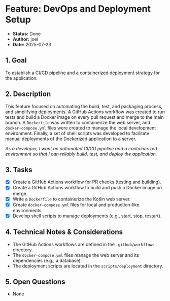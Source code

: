 # Feature: DevOps and Deployment Setup

- **Status:** Done
- **Author:** joel
- **Date:** 2025-07-23

## 1. Goal

To establish a CI/CD pipeline and a containerized deployment strategy for the application.

## 2. Description

This feature focused on automating the build, test, and packaging process, and simplifying deployments. A GitHub Actions workflow was created to run tests and build a Docker image on every pull request and merge to the main branch. A `Dockerfile` was written to containerize the web server, and `docker-compose.yml` files were created to manage the local development environment. Finally, a set of shell scripts was developed to facilitate manual deployments of the Dockerized application to a server.

*As a developer, I want an automated CI/CD pipeline and a containerized environment so that I can reliably build, test, and deploy the application.*

## 3. Tasks

- [x] Create a GitHub Actions workflow for PR checks (testing and building).
- [x] Create a GitHub Actions workflow to build and push a Docker image on merge.
- [x] Write a `Dockerfile` to containerize the Kotlin web server.
- [x] Create `docker-compose.yml` files for local and production-like environments.
- [x] Develop shell scripts to manage deployments (e.g., start, stop, restart).

## 4. Technical Notes & Considerations

- The GitHub Actions workflows are defined in the `.github/workflows` directory.
- The `docker-compose.yml` files manage the web server and its dependencies (e.g., a database).
- The deployment scripts are located in the `scripts/deployment` directory.

## 5. Open Questions

- None
